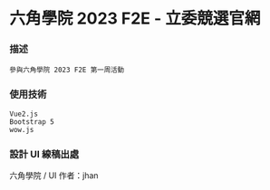 # 六角學院 2023 F2E - 立委競選官網

### 描述
```
參與六角學院 2023 F2E 第一周活動
```

### 使用技術
```
Vue2.js
Bootstrap 5
wow.js
```

### 設計 UI 線稿出處

六角學院 / UI 作者：jhan
